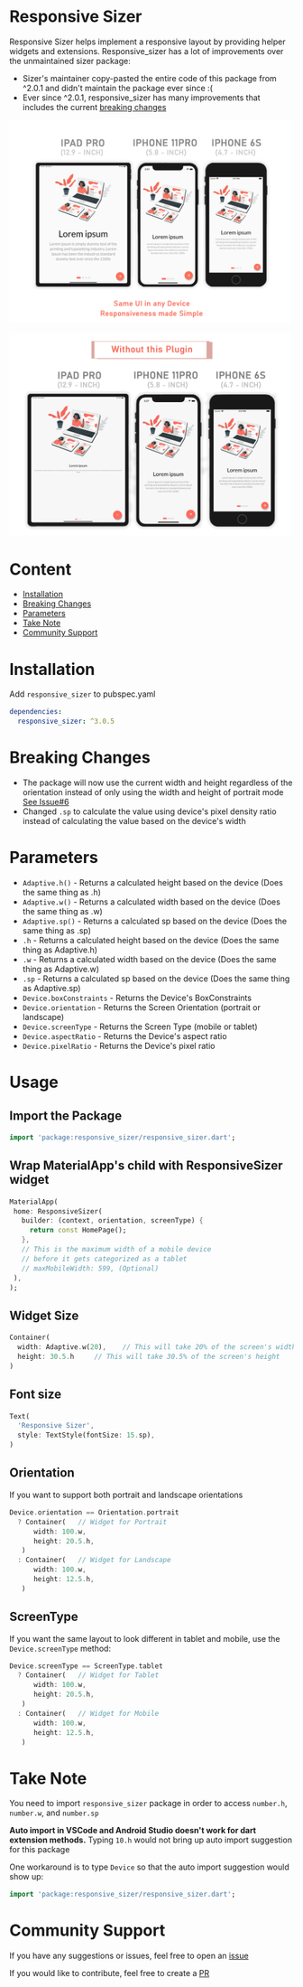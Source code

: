 # Responsive Sizer

Responsive Sizer helps implement a responsive layout by providing helper widgets and extensions. Responsive_sizer has a lot of improvements over the unmaintained sizer package:

- Sizer's maintainer copy-pasted the entire code of this package from ^2.0.1 and didn't maintain the package ever since :(
- Ever since ^2.0.1, responsive_sizer has many improvements that includes the current [breaking changes](#breaking-changes)

![Responsive Image](https://github.com/CoderUni/responsive_sizer/blob/main/assets/img_ss_with_lib.png)

![Responsive Image](https://github.com/CoderUni/responsive_sizer/blob/main/assets/img_ss_without_lib.png)

# Content

- [Installation](#Installation)
- [Breaking Changes](#breaking-changes)
- [Parameters](#Parameters)
- [Take Note](#take-note)
- [Community Support](#community-support)

# Installation
Add `responsive_sizer` to pubspec.yaml
```yaml
dependencies:
  responsive_sizer: ^3.0.5
```

# Breaking Changes
* The package will now use the current width and height regardless of the orientation instead of only using the width and height of portrait mode [See Issue#6](https://github.com/CoderUni/responsive_sizer/issues/6)
* Changed `.sp` to calculate the value using device's pixel density ratio instead of calculating the value based on the device's width

# Parameters

* `Adaptive.h()` - Returns a calculated height based on the device (Does the same thing as .h)
* `Adaptive.w()` - Returns a calculated width based on the device (Does the same thing as .w)
* `Adaptive.sp()` - Returns a calculated sp based on the device (Does the same thing as .sp)
* `.h` - Returns a calculated height based on the device (Does the same thing as Adaptive.h)
* `.w` - Returns a calculated width based on the device (Does the same thing as Adaptive.w)
* `.sp` - Returns a calculated sp based on the device (Does the same thing as Adaptive.sp)
* `Device.boxConstraints` - Returns the Device's BoxConstraints
* `Device.orientation` - Returns the Screen Orientation (portrait or landscape)
* `Device.screenType` - Returns the Screen Type (mobile or tablet)
* `Device.aspectRatio` - Returns the Device's aspect ratio
* `Device.pixelRatio` - Returns the Device's pixel ratio

# Usage

## Import the Package
```dart
import 'package:responsive_sizer/responsive_sizer.dart';
```

## Wrap MaterialApp's child with ResponsiveSizer widget
```dart
MaterialApp(
 home: ResponsiveSizer(
   builder: (context, orientation, screenType) {
     return const HomePage();
   },
   // This is the maximum width of a mobile device 
   // before it gets categorized as a tablet
   // maxMobileWidth: 599, (Optional)
 ),
);
```

## Widget Size
```dart
Container(
  width: Adaptive.w(20),    // This will take 20% of the screen's width
  height: 30.5.h     // This will take 30.5% of the screen's height
)
```

## Font size
```dart
Text(
  'Responsive Sizer', 
  style: TextStyle(fontSize: 15.sp),
)
```

## Orientation

If you want to support both portrait and landscape orientations
```dart
Device.orientation == Orientation.portrait
  ? Container(   // Widget for Portrait
      width: 100.w,
      height: 20.5.h,
   )
  : Container(   // Widget for Landscape
      width: 100.w,
      height: 12.5.h,
   )
```


## ScreenType

If you want the same layout to look different in tablet and mobile, use the ``Device.screenType`` method:

```dart
Device.screenType == ScreenType.tablet
  ? Container(   // Widget for Tablet
      width: 100.w,
      height: 20.5.h,
   )
  : Container(   // Widget for Mobile
      width: 100.w,
      height: 12.5.h,
   )
```

# Take Note

You need to import `responsive_sizer` package in order to access `number.h`, `number.w`, and `number.sp`

**Auto import in VSCode and Android Studio doesn't work for dart extension methods.** Typing `10.h` would not bring up auto import suggestion for this package

One workaround is to type `Device` so that the auto import suggestion would show up:
```dart
import 'package:responsive_sizer/responsive_sizer.dart';
```

# Community Support

If you have any suggestions or issues, feel free to open an [issue](https://github.com/CoderUni/responsive_sizer/issues)

If you would like to contribute, feel free to create a [PR](https://github.com/CoderUni/responsive_sizer/pulls)